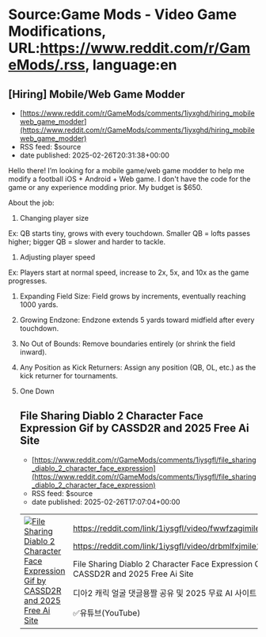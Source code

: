 # Source:Game Mods - Video Game Modifications, URL:https://www.reddit.com/r/GameMods/.rss, language:en

## [Hiring] Mobile/Web Game Modder
 - [https://www.reddit.com/r/GameMods/comments/1iyxghd/hiring_mobileweb_game_modder](https://www.reddit.com/r/GameMods/comments/1iyxghd/hiring_mobileweb_game_modder)
 - RSS feed: $source
 - date published: 2025-02-26T20:31:38+00:00

<!-- SC_OFF --><div class="md"><p>Hello there! I’m looking for a mobile game/web game modder to help me modify a football iOS + Android + Web game. I don&#39;t have the code for the game or any experience modding prior. My budget is $650.</p> <p>About the job:</p> <ol> <li>Changing player size</li> </ol> <p>Ex: QB starts tiny, grows with every touchdown. Smaller QB = lofts passes higher; bigger QB = slower and harder to tackle.</p> <ol> <li>Adjusting player speed</li> </ol> <p>Ex: Players start at normal speed, increase to 2x, 5x, and 10x as the game progresses.</p> <ol> <li><p>Expanding Field Size: Field grows by increments, eventually reaching 1000 yards.</p></li> <li><p>Growing Endzone: Endzone extends 5 yards toward midfield after every touchdown.</p></li> <li><p>No Out of Bounds: Remove boundaries entirely (or shrink the field inward).</p></li> <li><p>Any Position as Kick Returners: Assign any position (QB, OL, etc.) as the kick returner for tournaments.</p></li> <li><p>One Down

## File Sharing Diablo 2 Character Face Expression Gif by CASSD2R and 2025 Free Ai Site
 - [https://www.reddit.com/r/GameMods/comments/1iysgfl/file_sharing_diablo_2_character_face_expression](https://www.reddit.com/r/GameMods/comments/1iysgfl/file_sharing_diablo_2_character_face_expression)
 - RSS feed: $source
 - date published: 2025-02-26T17:07:04+00:00

<table> <tr><td> <a href="https://www.reddit.com/r/GameMods/comments/1iysgfl/file_sharing_diablo_2_character_face_expression/"> <img src="https://external-preview.redd.it/MdgYmq6D9kuOMY9g-LpjxdEau0Qd67VqUEDS01yxDPY.jpg?width=320&amp;crop=smart&amp;auto=webp&amp;s=33505c2a3b3d528564114e79146033e2b618e228" alt="File Sharing Diablo 2 Character Face Expression Gif by CASSD2R and 2025 Free Ai Site" title="File Sharing Diablo 2 Character Face Expression Gif by CASSD2R and 2025 Free Ai Site" /> </a> </td><td> <!-- SC_OFF --><div class="md"><p><a href="https://reddit.com/link/1iysgfl/video/fwwfzagimile1/player">https://reddit.com/link/1iysgfl/video/fwwfzagimile1/player</a></p> <p><a href="https://reddit.com/link/1iysgfl/video/drbmlfxjmile1/player">https://reddit.com/link/1iysgfl/video/drbmlfxjmile1/player</a></p> <p>File Sharing Diablo 2 Character Face Expression Gif by CASSD2R and 2025 Free Ai Site</p> <p>디아2 캐릭 얼굴 댓글용짤 공유 및 2025 무료 AI 사이트 소개 </p> <p>✅유튜브(YouTube)</p> <p><a href="https://yo

